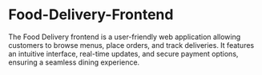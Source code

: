 # Food-Delivery-Frontend
The Food Delivery frontend is a user-friendly web application allowing customers to browse menus, place orders, and track deliveries. It features an intuitive interface, real-time updates, and secure payment options, ensuring a seamless dining experience.
